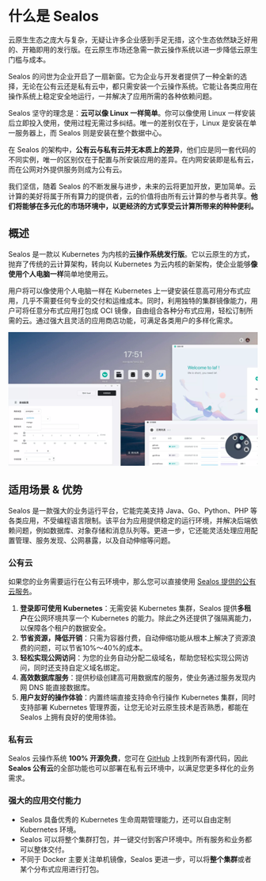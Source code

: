 # 什么是 Sealos

云原生生态之庞大与复杂，无疑让许多企业感到手足无措，这个生态依然缺乏好用的、开箱即用的发行版。在云原生市场还急需一款云操作系统以进一步降低云原生门槛与成本。

Sealos 的问世为企业开启了一扇新窗。它为企业与开发者提供了一种全新的选择，无论在公有云还是私有云中，都只需安装一个云操作系统。它能让各类应用在操作系统上稳定安全地运行，一并解决了应用所需的各种依赖问题。

Sealos 坚守的理念是：**云可以像 Linux 一样简单**。你可以像使用 Linux 一样安装后立即投入使用，使用过程无需过多纠结。唯一的差别仅在于，Linux 是安装在单一服务器上，而 Sealos 则是安装在整个数据中心。

在 Sealos 的架构中，**公有云与私有云并无本质上的差异**，他们应是同一套代码的不同实例，唯一的区别仅在于配置与所安装应用的差异。在内网安装即是私有云，而在公网对外提供服务则成为公有云。

我们坚信，随着 Sealos 的不断发展与进步，未来的云将更加开放，更加简单。云计算的美好将属于所有算力的提供者，云的价值将由所有云计算的参与者共享。**他们将能够在多元化的市场环境中，以更经济的方式享受云计算所带来的种种便利。**

## 概述

Sealos 是一款以 Kubernetes 为内核的**云操作系统发行版**。它以云原生的方式，抛弃了传统的云计算架构，转向以 Kubernetes 为云内核的新架构，使企业能够**像使用个人电脑一样**简单地使用云。

用户将可以像使用个人电脑一样在 Kubernetes 上一键安装任意高可用分布式应用，几乎不需要任何专业的交付和运维成本。同时，利用独特的集群镜像能力，用户可将任意分布式应用打包成 OCI 镜像，自由组合各种分布式应用，轻松订制所需的云。通过强大且灵活的应用商店功能，可满足各类用户的多样化需求。

![](./images/sealos-desktop-zh.webp)

## 适用场景 & 优势

Sealos 是一款强大的业务运行平台，它能完美支持 Java、Go、Python、PHP 等各类应用，不受编程语言限制。该平台为应用提供稳定的运行环境，并解决后端依赖问题，例如数据库、对象存储和消息队列等。更进一步，它还能灵活处理应用配置管理、服务发现、公网暴露，以及自动伸缩等问题。

### 公有云

如果您的业务需要运行在公有云环境中，那么您可以直接使用 [Sealos 提供的公有云服务](https://cloud.sealos.io)。

1. **登录即可使用 Kubernetes**：无需安装 Kubernetes 集群，Sealos 提供**多租户**在公网环境共享一个 Kubernetes 的能力。除此之外还提供了强隔离能力，以保障各个租户的数据安全。
2. **节省资源，降低开销**：只需为容器付费，自动伸缩功能从根本上解决了资源浪费的问题，可以节省10%～40%的成本。
3. **轻松实现公网访问**：为您的业务自动分配二级域名，帮助您轻松实现公网访问，同时还支持自定义域名绑定。
4. **高效数据库服务**：提供秒级创建高可用数据库的服务，使业务通过服务发现内网 DNS 能直接数据库。
5. **用户友好的操作体验**：内置终端直接支持命令行操作 Kubernetes 集群，同时支持部署 Kubernetes 管理界面，让您无论对云原生技术是否熟悉，都能在 Sealos 上拥有良好的使用体验。

### 私有云

Sealos 云操作系统 **100% 开源免费**，您可在 [GitHub](https://github.com/labring/sealos) 上找到所有源代码，因此 **Sealos 公有云**的全部功能也可以部署在私有云环境中，以满足您更多样化的业务需求。

### 强大的应用交付能力

- Sealos 具备优秀的 Kubernetes 生命周期管理能力，还可以自由定制 Kubernetes 环境。
- Sealos 可以将整个集群打包，并一键交付到客户环境中。所有服务和业务都可以整体交付。
- 不同于 Docker 主要关注单机镜像，Sealos 更进一步，可以将**整个集群**或者某个分布式应用进行打包。